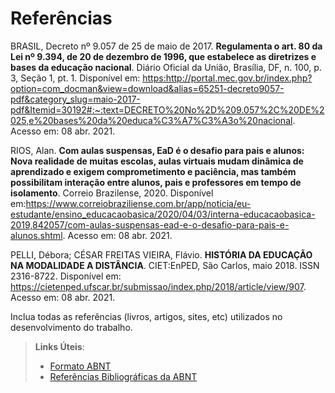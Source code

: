 # Referências

BRASIL, Decreto nº 9.057 de 25 de maio de 2017. **Regulamenta o art. 80 da Lei nº 9.394, de 20 de dezembro de 1996, que estabelece as diretrizes e bases da educação nacional**. Diário Oficial da União, Brasília, DF, n. 100, p. 3, Seção 1, pt. 1. Disponível em: <https:http://portal.mec.gov.br/index.php?option=com_docman&view=download&alias=65251-decreto9057-pdf&category_slug=maio-2017-pdf&Itemid=30192#:~:text=DECRETO%20No%2D%209.057%2C%20DE%2025,e%20bases%20da%20educa%C3%A7%C3%A3o%20nacional>. Acesso em: 08 abr. 2021.

RIOS, Alan. **Com aulas suspensas, EaD é o desafio para pais e alunos: Nova realidade de muitas escolas, aulas virtuais mudam dinâmica de aprendizado e exigem comprometimento e paciência, mas também possibilitam interação entre alunos, pais e professores em tempo de isolamento**. Correio Brazilense, 2020. Disponível em:<https://www.correiobraziliense.com.br/app/noticia/eu-estudante/ensino_educacaobasica/2020/04/03/interna-educacaobasica-2019,842057/com-aulas-suspensas-ead-e-o-desafio-para-pais-e-alunos.shtml>. Acesso em: 08 abr. 2021.

PELLI, Débora; CÉSAR FREITAS VIEIRA, Flávio. **HISTÓRIA DA EDUCAÇÃO NA MODALIDADE A DISTÂNCIA**. CIET:EnPED, São Carlos, maio 2018. ISSN 2316-8722. Disponível em: <https://cietenped.ufscar.br/submissao/index.php/2018/article/view/907>. Acesso em: 08 abr. 2021.



Inclua todas as referências (livros, artigos, sites, etc) utilizados no desenvolvimento do trabalho.

> **Links Úteis**:
> - [Formato ABNT](https://www.normastecnicas.com/abnt/trabalhos-academicos/referencias/)
> - [Referências Bibliográficas da ABNT](https://comunidade.rockcontent.com/referencia-bibliografica-abnt/)
